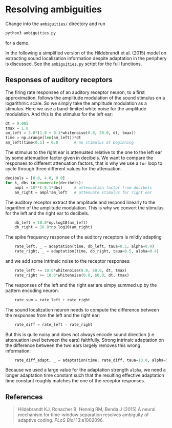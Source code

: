 # Resolving ambiguities

Change into the `ambiguities/` directory and run
``` sh
python3 ambiguities.py
```
for a demo.

In the following a simplified version of the Hildebrandt et al. (2015)
model on extracting sound localization information despite adaptation
in the periphery is discussed. See the
[`ambiguities.py`](ambiguities.py) script for the full functions.


## Responses of auditory receptors

The firing rate responsee of an auditory receptor neuron, to a first
approximation, follows the amplitude modulation of the sound stimulus
on a logarithmic scale. So we simply take the amplitude modulation as
a stimulus. Here we use a band-limited white noise for the amplitude
modulation. And this is the stimulus for the left ear:

``` py
dt = 0.005
tmax = 1.0
am_left = 5.0*(1.0 + 0.3*whitenoise(0.0, 20.0, dt, tmax))
time = np.arange(len(am_left))*dt
am_left[time<0.1] = 0.0       # no stimulus at beginning
```

The stimulus to the right ear is attenuated relative to the one to the
left ear by some attenuation factor given in decibels. We want to
compare the responses to different attenuation factors, that is why we
use a `for` loop to cycle through three different values for the
attenuation.

``` py
decibels = [8.0, 4.0, 0.0]
for k, dbs in enumerate(decibels):
    ampl = 10**(-0.1*dbs)     # attenuation factor from decibels
    am_right = ampl*am_left   # attenuate stimulus for right ear
```

The auditory receptor extract the amplitude and respond linearly to
the logarithm of the amplitude modulation. This is why we convert the
stimulus for the left and the right ear to decibels.

``` py
    db_left = 10.0*np.log10(am_left)
    db_right = 10.0*np.log10(am_right)
```

The spike frequency response of the auditory receptors is mildly adapting

``` py
    rate_left, _ = adaptation(time, db_left, taua=0.5, alpha=0.4)
    rate_right, _ = adaptation(time, db_right, taua=0.5, alpha=0.4)
```

and we add some intrinsic noise to the receptor responses:
``` py
    rate_left += 10.0*whitenoise(0.0, 60.0, dt, tmax)
    rate_right += 10.0*whitenoise(0.0, 60.0, dt, tmax)
```

The responses of the left and the right ear are simpy summed up by the
pattern encoding neuron:

``` py
    rate_sum = rate_left + rate_right
```

The sound localization neuron needs to compute the difference between
the responses from the left and the right ear:

``` py
    rate_diff = rate_left - rate_right
```

But this is quite noisy and does not always encode sound direction
(i.e. attenuation level between the ears) faithfully. Strong intrinsic
adaptation on the difference between the two ears largely removes this
wrong information:

``` py
    rate_diff_adapt, _ = adaptation(time, rate_diff, taua=10.0, alpha=50.0, slope=0.01)
```

Because we used a large value for the adaptation strength `alpha`, we
need a longer adaptation time constant such that the resulting
effective adaptation time constant roughly matches the one of the
receptor responses.


## References

> Hildebrandt KJ, Ronacher B, Hennig RM, Benda J (2015) A neural mechanism for time-window separation resolves ambiguity of adaptive coding. *PLoS Biol* 13:e1002096.
